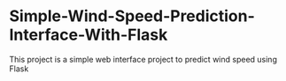 # Simple-Wind-Speed-Prediction-Interface-With-Flask
This project is a simple web interface project to predict wind speed using Flask
